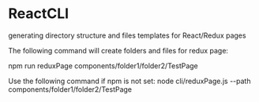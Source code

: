# ReactCLI
generating directory structure and files templates for React/Redux pages

The following command will create folders and files for redux page:

npm run reduxPage components/folder1/folder2/TestPage

Use the following command if npm is not set:
node cli/reduxPage.js --path components/folder1/folder2/TestPage
